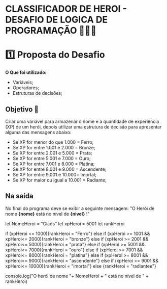 # CLASSIFICADOR DE HEROI - DESAFIO DE LOGICA DE PROGRAMAÇÃO 👨🏻‍💻

# 1️⃣ Proposta do Desafio 

**O Que foi utilizado:**

- Variáveis;
- Operadores;
- Estruturas de decisões;

## Objetivo 🚀

Criar uma variável para armazenar o nome e a quantidade de experiência (XP) de um herói, depois utilizar uma estrutura de decisão para apresentar alguma das mensagens abaixo:

- Se XP for menor do que 1.000 = Ferro;
- Se XP for entre 1.001 e 2.000 = Bronze;
- Se XP for entre 2.001 e 5.000 = Prata;
- Se XP for entre 5.001 e 7.000 = Ouro;
- Se XP for entre 7.001 e 8.000 = Platina;
- Se XP for entre 8.001 e 9.000 = Ascendente;
- Se XP for entre 9.001 e 10.000= Imortal;
- Se XP for maior ou igual a 10.001 = Radiante;

## Na saída

No final do programa deve se exibir a seguinte mensagem:
"O Herói de nome **{nome}** está no nível de **{nivel}** !"


let NomeHeroi = "Glads"
let xpHeroi = 5001
let rankHeroi

if (xpHeroi <= 1000){rankHeroi = "Ferro"}
else if (xpHeroi >= 1001 && xpHeroi<= 2000){rankHeroi = "bronze"}
else if (xpHeroi >= 2001 && xpHeroi<= 5000){rankHeroi = "prata"}
else if (xpHeroi >= 5001 && xpHeroi<= 7000){rankHeroi = "ouro"}
else if (xpHeroi >= 7001 && xpHeroi<= 8000){rankHeroi = "platina"}
else if (xpHeroi >= 8001 && xpHeroi<= 9000){rankHeroi = "ascendente"}
else if (xpHeroi >= 9001 && xpHeroi<= 10000){rankHeroi = "imortal"}
else {rankHeroi = "radiantee"}

console.log("O herói de nome "+ NomeHeroi + " está no nível de " + rankHeroi)
